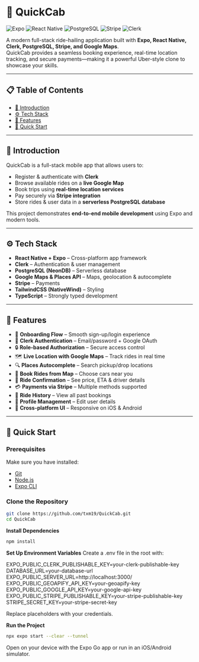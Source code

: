 # 🚖 QuickCab  

![Expo](https://img.shields.io/badge/Expo-000?logo=expo&logoColor=white)
![React Native](https://img.shields.io/badge/React%20Native-20232A?logo=react&logoColor=61DAFB)
![PostgreSQL](https://img.shields.io/badge/PostgreSQL-316192?logo=postgresql&logoColor=white)
![Stripe](https://img.shields.io/badge/Stripe-635BFF?logo=stripe&logoColor=white)
![Clerk](https://img.shields.io/badge/Clerk-2C3E50?logo=clerk&logoColor=white)


A modern full-stack ride-hailing application built with **Expo, React Native, Clerk, PostgreSQL, Stripe, and Google Maps**.  
QuickCab provides a seamless booking experience, real-time location tracking, and secure payments—making it a powerful Uber-style clone to showcase your skills.  

---

## 📋 Table of Contents  
- [🤖 Introduction](#-introduction)  
- [⚙️ Tech Stack](#️-tech-stack)  
- [🔋 Features](#-features)  
- [🤸 Quick Start](#-quick-start)  

---

## 🤖 Introduction  
QuickCab is a full-stack mobile app that allows users to:  
- Register & authenticate with **Clerk**  
- Browse available rides on a **live Google Map**  
- Book trips using **real-time location services**  
- Pay securely via **Stripe integration**  
- Store rides & user data in a **serverless PostgreSQL database**  

This project demonstrates **end-to-end mobile development** using Expo and modern tools.  

---

## ⚙️ Tech Stack  
- **React Native + Expo** – Cross-platform app framework  
- **Clerk** – Authentication & user management  
- **PostgreSQL (NeonDB)** – Serverless database  
- **Google Maps & Places API** – Maps, geolocation & autocomplete  
- **Stripe** – Payments  
- **TailwindCSS (NativeWind)** – Styling  
- **TypeScript** – Strongly typed development  

---

## 🔋 Features  
- 🚀 **Onboarding Flow** – Smooth sign-up/login experience  
- 🔑 **Clerk Authentication** – Email/password + Google OAuth  
- 🔒 **Role-based Authorization** – Secure access control  
- 🗺️ **Live Location with Google Maps** – Track rides in real time  
- 🔍 **Places Autocomplete** – Search pickup/drop locations  
- 🚗 **Book Rides from Map** – Choose cars near you  
- 📄 **Ride Confirmation** – See price, ETA & driver details  
- 💳 **Payments via Stripe** – Multiple methods supported  
- 📜 **Ride History** – View all past bookings  
- 👤 **Profile Management** – Edit user details  
- 📱 **Cross-platform UI** – Responsive on iOS & Android  

---

## 🤸 Quick Start  

### Prerequisites  
Make sure you have installed:  
- [Git](https://git-scm.com/)  
- [Node.js](https://nodejs.org/)  
- [Expo CLI](https://docs.expo.dev/get-started/installation/)  

### Clone the Repository  
```bash
git clone https://github.com/txm19/QuickCab.git
cd QuickCab
```

**Install Dependencies**
```bash
npm install
```

**Set Up Environment Variables**
Create a .env file in the root with:

EXPO_PUBLIC_CLERK_PUBLISHABLE_KEY=your-clerk-publishable-key
DATABASE_URL=your-database-url
EXPO_PUBLIC_SERVER_URL=http://localhost:3000/
EXPO_PUBLIC_GEOAPIFY_API_KEY=your-geoapify-key
EXPO_PUBLIC_GOOGLE_API_KEY=your-google-api-key
EXPO_PUBLIC_STRIPE_PUBLISHABLE_KEY=your-stripe-publishable-key
STRIPE_SECRET_KEY=your-stripe-secret-key

Replace placeholders with your credentials.

**Run the Project**
```bash
npx expo start --clear --tunnel
```
Open on your device with the Expo Go app or run in an iOS/Android simulator.




